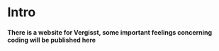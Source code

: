 # Intro

#### There is a website for Vergisst, some important feelings concerning coding will be published here
